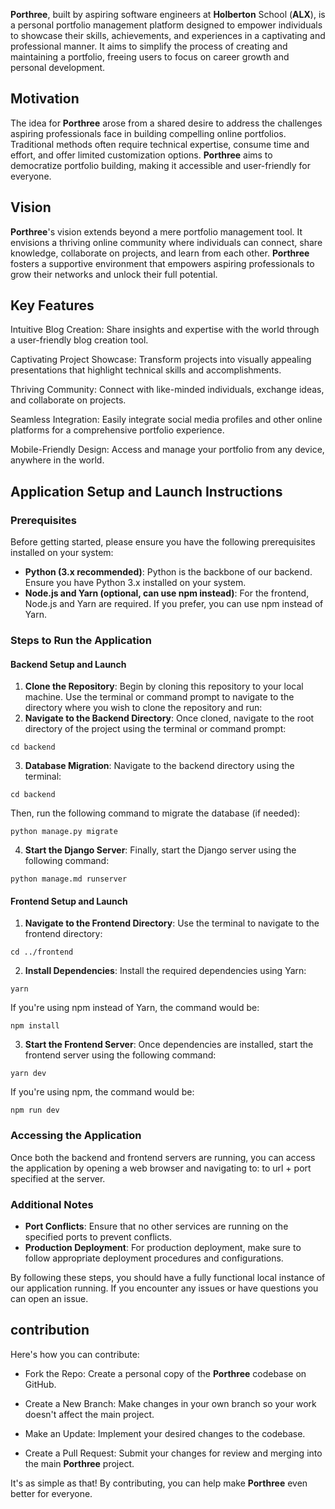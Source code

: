 
**Porthree**, built by aspiring software engineers at **Holberton** School (**ALX**), is a personal portfolio management platform designed to empower individuals to showcase their skills, achievements, and experiences in a captivating and professional manner. It aims to simplify the process of creating and maintaining a portfolio, freeing users to focus on career growth and personal development.

## Motivation

The idea for **Porthree** arose from a shared desire to address the challenges aspiring professionals face in building compelling online portfolios. Traditional methods often require technical expertise, consume time and effort, and offer limited customization options. **Porthree** aims to democratize portfolio building, making it accessible and user-friendly for everyone.


## Vision

**Porthree**'s vision extends beyond a mere portfolio management tool. It envisions a thriving online community where individuals can connect, share knowledge, collaborate on projects, and learn from each other. **Porthree** fosters a supportive environment that empowers aspiring professionals to grow their networks and unlock their full potential.


## Key Features

Intuitive Blog Creation: Share insights and expertise with the world through a user-friendly blog creation tool.

Captivating Project Showcase: Transform projects into visually appealing presentations that highlight technical skills and accomplishments.

Thriving Community: Connect with like-minded individuals, exchange ideas, and collaborate on projects.

Seamless Integration: Easily integrate social media profiles and other online platforms for a comprehensive portfolio experience.

Mobile-Friendly Design: Access and manage your portfolio from any device, anywhere in the world.
## Application Setup and Launch Instructions

### Prerequisites

Before getting started, please ensure you have the following prerequisites installed on your system:

- **Python (3.x recommended)**: Python is the backbone of our backend. Ensure you have Python 3.x installed on your system.
- **Node.js and Yarn (optional, can use npm instead)**: For the frontend, Node.js and Yarn are required. If you prefer, you can use npm instead of Yarn.

### Steps to Run the Application

#### Backend Setup and Launch

1. **Clone the Repository**: Begin by cloning this repository to your local machine. Use the terminal or command prompt to navigate to the directory where you wish to clone the repository and run:
2. **Navigate to the Backend Directory**: Once cloned, navigate to the root directory of the project using the terminal or command prompt:

`cd backend`


3. **Database Migration**: Navigate to the backend directory using the terminal:

`cd backend`


   Then, run the following command to migrate the database (if needed):

`python manage.py migrate`


4. **Start the Django Server**: Finally, start the Django server using the following command:

`python manage.md runserver`


#### Frontend Setup and Launch

1. **Navigate to the Frontend Directory**: Use the terminal to navigate to the frontend directory:

`cd ../frontend`


2. **Install Dependencies**: Install the required dependencies using Yarn:

`yarn`


   If you're using npm instead of Yarn, the command would be:

`npm install`


3. **Start the Frontend Server**: Once dependencies are installed, start the frontend server using the following command:

`yarn dev`


   If you're using npm, the command would be:

`npm run dev`


### Accessing the Application

Once both the backend and frontend servers are running, you can access the application by opening a web browser and navigating to: to url + port specified at the server.


### Additional Notes

- **Port Conflicts**: Ensure that no other services are running on the specified ports to prevent conflicts.
- **Production Deployment**: For production deployment, make sure to follow appropriate deployment procedures and configurations.

By following these steps, you should have a fully functional local instance of our application running. If you encounter any issues or have questions you can open an issue.
## contribution
Here's how you can contribute:

 - Fork the Repo: Create a personal copy of the **Porthree** codebase on GitHub.

 - Create a New Branch: Make changes in your own branch so your work doesn't affect the main project.

 - Make an Update: Implement your desired changes to the codebase.

 - Create a Pull Request: Submit your changes for review and merging into the main **Porthree** project.


It's as simple as that! By contributing, you can help make **Porthree** even better for everyone.